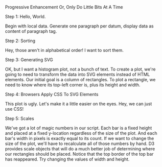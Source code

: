 Progressive Enhancement
Or, Only Do Little Bits At A Time

Step 1: Hello, World.

Begin with local data. Generate one paragraph per datum, display data as content of paragraph tag.

Step 2: Sorting

Hey, those aren't in alphabetical order! I want to sort them.

Step 3: Generating SVG

OK, but I want a histogram plot, not a bunch of text. To create a plot, we're going to need to transform the data into SVG elements instead of HTML elements. Our initial goal is a column of rectangles. To plot a rectangle, we need to know where its top-left corner is, plus its height and width.

Step 4: Browsers Apply CSS To SVG Elements

This plot is ugly. Let's make it a little easier on the eyes. Hey, we can just use CSS!

Step 5: Scales

We've got a lot of magic numbers in our script. Each bar is a fixed height and placed at a fixed y-location regardless of the size of the plot. And each bar's width in pixels is exactly equal to its count. If we want to change the size of the plot, we'll have to recalculate all of those numbers by hand. D3 provides scale objects that will do a much better job of determining where our rectangles should be placed. Notice that the top border of the top bar has reappeared. Try changing the values of width and height.
